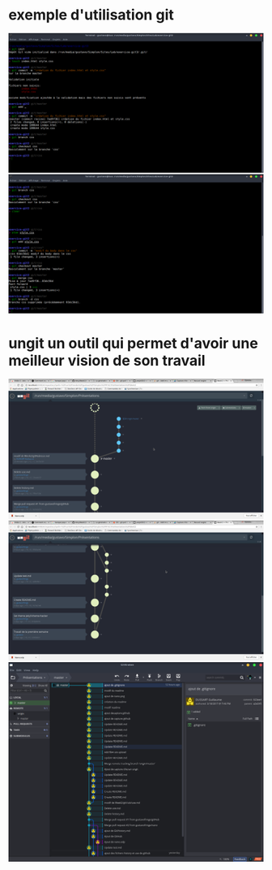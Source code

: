 # exemple d'utilisation git  
![exe-git](exercice-git3.png)
![exe-git2](exercice-git3(1).png)  
# ungit un outil qui permet d'avoir une meilleur vision de son travail  
![ungit](ungit(1).png)
![ungit](ungit(2).png)  
![gitkraken](gitkraken.png)
